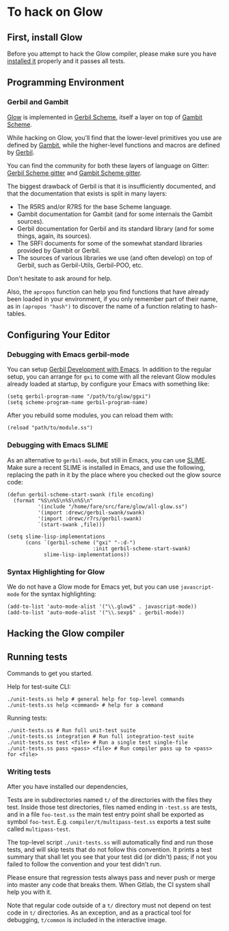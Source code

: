 # To hack on Glow

## First, install Glow

Before you attempt to hack the Glow compiler,
please make sure you have [installed it](INSTALL.md) properly and it passes all tests.

## Programming Environment

### Gerbil and Gambit

[Glow](https://glow-lang.org/) is implemented in [Gerbil Scheme](https://cons.io/),
itself a layer on top of [Gambit Scheme](http://gambitscheme.org/).

While hacking on Glow, you'll find that the lower-level primitives you use are defined by
[Gambit](https://www.iro.umontreal.ca/~gambit/doc/gambit.html),
while the higher-level functions and macros are defined by
[Gerbil](https://cons.io/reference/).

You can find the community for both these layers of language on Gitter:
[Gerbil Scheme gitter](https://gitter.im/gerbil-scheme/community) and
[Gambit Scheme gitter](https://gitter.im/gambit/gambit).

The biggest drawback of Gerbil is that it is insufficiently documented,
and that the documentation that exists is split in many layers:

  - The R5RS and/or R7RS for the base Scheme language.
  - Gambit documentation for Gambit (and for some internals the Gambit sources).
  - Gerbil documentation for Gerbil and its standard library (and for some things, again, its sources).
  - The SRFI documents for some of the somewhat standard libraries provided by Gambit or Gerbil.
  - The sources of various libraries we use (and often develop) on top of Gerbil,
    such as Gerbil-Utils, Gerbil-POO, etc.

Don't hesitate to ask around for help.

Also, the `apropos` function can help you find functions that have already been
loaded in your environment, if you only remember part of their name, as in
`(apropos "hash")` to discover the name of a function relating to hash-tables.

## Configuring Your Editor

### Debugging with Emacs gerbil-mode

You can setup [Gerbil Development with Emacs](https://cons.io/guide/emacs.html).
In addition to the regular setup, you can arrange for `gxi` to come
with all the relevant Glow modules already loaded at startup,
by configure your Emacs with something like:

```
(setq gerbil-program-name "/path/to/glow/ggxi")
(setq scheme-program-name gerbil-program-name)
```

After you rebuild some modules, you can reload them with:

```
(reload "path/to/module.ss")
```

### Debugging with Emacs SLIME

As an alternative to `gerbil-mode`, but still in Emacs,
you can use [SLIME](https://common-lisp.net/project/slime/).
Make sure a recent SLIME is installed in Emacs, and use the following,
replacing the path in it by the place where you checked out the glow source code:

```
(defun gerbil-scheme-start-swank (file encoding)
  (format "%S\n%S\n%S\n%S\n"
          '(include "/home/fare/src/fare/glow/all-glow.ss")
          '(import :drewc/gerbil-swank/swank)
          '(import :drewc/r7rs/gerbil-swank)
          `(start-swank ,file)))

(setq slime-lisp-implementations
      (cons `(gerbil-scheme ("gxi" "-:d-")
                            :init gerbil-scheme-start-swank)
            slime-lisp-implementations))
```

### Syntax Highlighting for Glow

We do not have a Glow mode for Emacs yet, but you can use `javascript-mode` for the syntax highlighting:

```
(add-to-list 'auto-mode-alist '("\\.glow$" . javascript-mode))
(add-to-list 'auto-mode-alist '("\\.sexp$" . gerbil-mode))
```

## Hacking the Glow compiler

## Running tests

Commands to get you started.

Help for test-suite CLI:
```
./unit-tests.ss help # general help for top-level commands
./unit-tests.ss help <command> # help for a command
```

Running tests:
```
./unit-tests.ss # Run full unit-test suite
./unit-tests.ss integration # Run full integration-test suite
./unit-tests.ss test <file> # Run a single test single-file
./unit-tests.ss pass <pass> <file> # Run compiler pass up to <pass> for <file>
```

### Writing tests

After you have installed our dependencies,

Tests are in subdirectories named `t/` of the directories with the files they test.
Inside those test directories, files named ending in `-test.ss` are tests,
and in a file `foo-test.ss` the main test entry point shall be exported as symbol `foo-test`.
E.g. `compiler/t/multipass-test.ss` exports a test suite called `multipass-test`.

The top-level script `./unit-tests.ss` will automatically find and run those tests,
and will skip tests that do not follow this convention.
It prints a test summary that shall let you see that your test did (or didn't) pass;
if not you failed to follow the convention and your test didn't run.

Please ensure that regression tests always pass and never push or merge into master
any code that breaks them. When Gitlab, the CI system shall help you with it.

Note that regular code outside of a `t/` directory must not depend
on test code in `t/` directories.
As an exception, and as a practical tool for debugging,
`t/common` is included in the interactive image.
